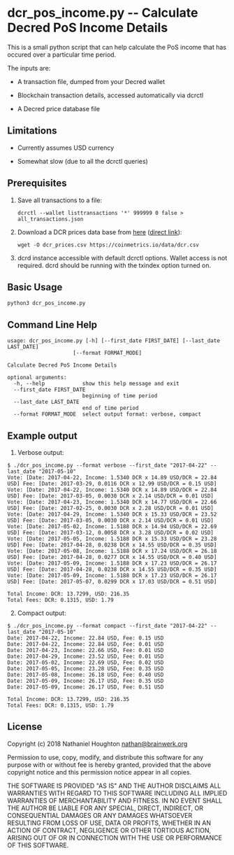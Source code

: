 # dcr_pos_income.py -- Calculate Decred PoS Income Details

This is a small python script that can help calculate the PoS income
that has occured over a particular time period.

The inputs are:

* A transaction file, dumped from your Decred wallet

* Blockchain transaction details, accessed automatically via dcrctl

* A Decred price database file

## Limitations

* Currently assumes USD currency

* Somewhat slow (due to all the dcrctl queries)

## Prerequisites

1. Save all transactions to a file:
    ```
    dcrctl --wallet listtransactions '*' 999999 0 false > all_transactions.json
    ```
2. Download a DCR prices data base from [here](https://coinmetrics.io/data-downloads/) ([direct link]()):
    ```
    wget -O dcr_prices.csv https://coinmetrics.io/data/dcr.csv
    ```

3. dcrd instance accessible with default dcrctl options. Wallet access is not required. dcrd should be running with the txindex option turned on.

## Basic Usage

```
python3 dcr_pos_income.py
```

## Command Line Help
```
usage: dcr_pos_income.py [-h] [--first_date FIRST_DATE] [--last_date LAST_DATE]
                     [--format FORMAT_MODE]

Calculate Decred PoS Income Details

optional arguments:
  -h, --help            show this help message and exit
  --first_date FIRST_DATE
                        beginning of time period
  --last_date LAST_DATE
                        end of time period
  --format FORMAT_MODE  select output format: verbose, compact

```

## Example output

1. Verbose output:
```
$ ./dcr_pos_income.py --format verbose --first_date "2017-04-22" --last_date "2017-05-10"
Vote: [Date: 2017-04-22, Income: 1.5340 DCR x 14.89 USD/DCR = 22.84 USD] Fee: [Date: 2017-03-29, 0.0116 DCR x 12.99 USD/DCR = 0.15 USD]
Vote: [Date: 2017-04-22, Income: 1.5340 DCR x 14.89 USD/DCR = 22.84 USD] Fee: [Date: 2017-03-05, 0.0030 DCR x 2.14 USD/DCR = 0.01 USD]
Vote: [Date: 2017-04-23, Income: 1.5340 DCR x 14.77 USD/DCR = 22.66 USD] Fee: [Date: 2017-02-25, 0.0030 DCR x 2.28 USD/DCR = 0.01 USD]
Vote: [Date: 2017-04-29, Income: 1.5340 DCR x 15.33 USD/DCR = 23.52 USD] Fee: [Date: 2017-03-05, 0.0030 DCR x 2.14 USD/DCR = 0.01 USD]
Vote: [Date: 2017-05-02, Income: 1.5188 DCR x 14.94 USD/DCR = 22.69 USD] Fee: [Date: 2017-03-12, 0.0058 DCR x 3.28 USD/DCR = 0.02 USD]
Vote: [Date: 2017-05-05, Income: 1.5188 DCR x 15.33 USD/DCR = 23.28 USD] Fee: [Date: 2017-04-28, 0.0238 DCR x 14.55 USD/DCR = 0.35 USD]
Vote: [Date: 2017-05-08, Income: 1.5188 DCR x 17.24 USD/DCR = 26.18 USD] Fee: [Date: 2017-04-28, 0.0277 DCR x 14.55 USD/DCR = 0.40 USD]
Vote: [Date: 2017-05-09, Income: 1.5188 DCR x 17.23 USD/DCR = 26.17 USD] Fee: [Date: 2017-04-28, 0.0238 DCR x 14.55 USD/DCR = 0.35 USD]
Vote: [Date: 2017-05-09, Income: 1.5188 DCR x 17.23 USD/DCR = 26.17 USD] Fee: [Date: 2017-05-07, 0.0299 DCR x 17.03 USD/DCR = 0.51 USD]

Total Income: DCR: 13.7299, USD: 216.35
Total Fees: DCR: 0.1315, USD: 1.79

```

2. Compact output:
```
$ ./dcr_pos_income.py --format compact --first_date "2017-04-22" --last_date "2017-05-10"
Date: 2017-04-22, Income: 22.84 USD, Fee: 0.15 USD
Date: 2017-04-22, Income: 22.84 USD, Fee: 0.01 USD
Date: 2017-04-23, Income: 22.66 USD, Fee: 0.01 USD
Date: 2017-04-29, Income: 23.52 USD, Fee: 0.01 USD
Date: 2017-05-02, Income: 22.69 USD, Fee: 0.02 USD
Date: 2017-05-05, Income: 23.28 USD, Fee: 0.35 USD
Date: 2017-05-08, Income: 26.18 USD, Fee: 0.40 USD
Date: 2017-05-09, Income: 26.17 USD, Fee: 0.35 USD
Date: 2017-05-09, Income: 26.17 USD, Fee: 0.51 USD

Total Income: DCR: 13.7299, USD: 216.35
Total Fees: DCR: 0.1315, USD: 1.79
```

## License

Copyright (c) 2018 Nathaniel Houghton <nathan@brainwerk.org>

Permission to use, copy, modify, and distribute this software for
any purpose with or without fee is hereby granted, provided that
the above copyright notice and this permission notice appear in all
copies.

THE SOFTWARE IS PROVIDED "AS IS" AND THE AUTHOR DISCLAIMS ALL
WARRANTIES WITH REGARD TO THIS SOFTWARE INCLUDING ALL IMPLIED
WARRANTIES OF MERCHANTABILITY AND FITNESS. IN NO EVENT SHALL THE
AUTHOR BE LIABLE FOR ANY SPECIAL, DIRECT, INDIRECT, OR CONSEQUENTIAL
DAMAGES OR ANY DAMAGES WHATSOEVER RESULTING FROM LOSS OF USE, DATA
OR PROFITS, WHETHER IN AN ACTION OF CONTRACT, NEGLIGENCE OR OTHER
TORTIOUS ACTION, ARISING OUT OF OR IN CONNECTION WITH THE USE OR
PERFORMANCE OF THIS SOFTWARE.
